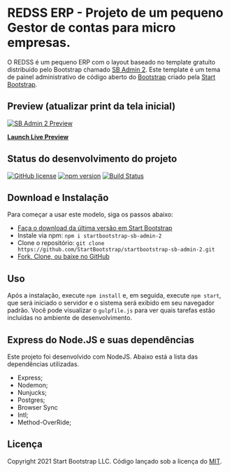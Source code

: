 # REDSS ERP - Projeto de um pequeno Gestor de contas para micro empresas.

O REDSS é um pequeno ERP com o layout baseado no template gratuíto distribuído pelo Bootstrap chamado [SB Admin 2](https://startbootstrap.com/theme/sb-admin-2/). Este template é um tema de painel administrativo de código aberto do [Bootstrap](https://getbootstrap.com/) criado pela [Start Bootstrap](https://startbootstrap.com/).

## Preview (atualizar print da tela inicial)

[![SB Admin 2 Preview](https://assets.startbootstrap.com/img/screenshots/themes/sb-admin-2.png)](https://startbootstrap.github.io/startbootstrap-sb-admin-2/)

**[Launch Live Preview](https://startbootstrap.github.io/startbootstrap-sb-admin-2/)**

## Status do desenvolvimento do projeto

[![GitHub license](https://img.shields.io/badge/license-MIT-blue.svg)](https://raw.githubusercontent.com/StartBootstrap/startbootstrap-sb-admin-2/master/LICENSE)
[![npm version](https://img.shields.io/npm/v/startbootstrap-sb-admin-2.svg)](https://www.npmjs.com/package/startbootstrap-sb-admin-2)
[![Build Status](https://travis-ci.org/StartBootstrap/startbootstrap-sb-admin-2.svg?branch=master)](https://travis-ci.org/StartBootstrap/startbootstrap-sb-admin-2)

## Download e Instalação

Para começar a usar este modelo, siga os passos abaixo:

* [Faça o download da última versão em Start Bootstrap](https://startbootstrap.com/theme/sb-admin-2/)
* Instale via npm: `npm i startbootstrap-sb-admin-2`
* Clone o repositório: `git clone https://github.com/StartBootstrap/startbootstrap-sb-admin-2.git`
* [Fork, Clone, ou baixe no GitHub](https://github.com/StartBootstrap/startbootstrap-sb-admin-2)

## Uso

Após a instalação, execute `npm install` e, em seguida, execute `npm start`, que será iniciado o servidor e o sistema será exibido em seu navegador padrão. Você pode visualizar o `gulpfile.js` para ver quais tarefas estão incluídas no ambiente de desenvolvimento.

## Express do Node.JS e suas dependências

Este projeto foi desenvolvido com NodeJS. Abaixo está a lista das dependências utilizadas.

* Express;
* Nodemon;
* Nunjucks;
* Postgres;
* Browser Sync
* Intl;
* Method-OverRide;

## Licença

Copyright 2021 Start Bootstrap LLC. Código lançado sob a licença do [MIT](https://github.com/StartBootstrap/startbootstrap-resume/blob/master/LICENSE).
